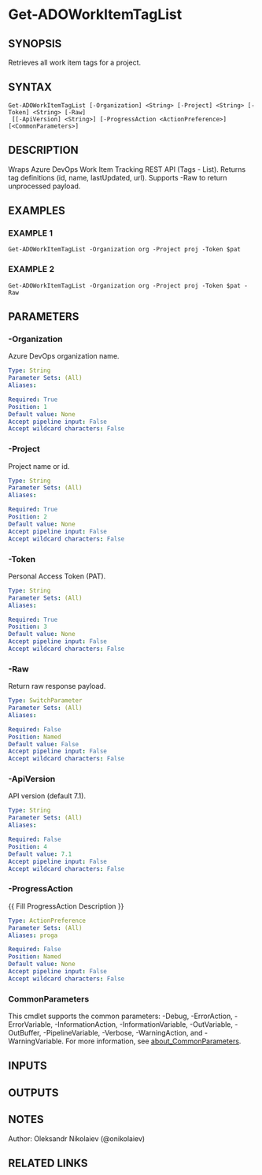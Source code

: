 ﻿---
external help file: ado.core-help.xml
Module Name: ado.core
online version:
schema: 2.0.0
---

# Get-ADOWorkItemTagList

## SYNOPSIS
Retrieves all work item tags for a project.

## SYNTAX

```
Get-ADOWorkItemTagList [-Organization] <String> [-Project] <String> [-Token] <String> [-Raw]
 [[-ApiVersion] <String>] [-ProgressAction <ActionPreference>] [<CommonParameters>]
```

## DESCRIPTION
Wraps Azure DevOps Work Item Tracking REST API (Tags - List).
Returns tag definitions (id, name, lastUpdated, url).
Supports -Raw to return unprocessed payload.

## EXAMPLES

### EXAMPLE 1
```
Get-ADOWorkItemTagList -Organization org -Project proj -Token $pat
```

### EXAMPLE 2
```
Get-ADOWorkItemTagList -Organization org -Project proj -Token $pat -Raw
```

## PARAMETERS

### -Organization
Azure DevOps organization name.

```yaml
Type: String
Parameter Sets: (All)
Aliases:

Required: True
Position: 1
Default value: None
Accept pipeline input: False
Accept wildcard characters: False
```

### -Project
Project name or id.

```yaml
Type: String
Parameter Sets: (All)
Aliases:

Required: True
Position: 2
Default value: None
Accept pipeline input: False
Accept wildcard characters: False
```

### -Token
Personal Access Token (PAT).

```yaml
Type: String
Parameter Sets: (All)
Aliases:

Required: True
Position: 3
Default value: None
Accept pipeline input: False
Accept wildcard characters: False
```

### -Raw
Return raw response payload.

```yaml
Type: SwitchParameter
Parameter Sets: (All)
Aliases:

Required: False
Position: Named
Default value: False
Accept pipeline input: False
Accept wildcard characters: False
```

### -ApiVersion
API version (default 7.1).

```yaml
Type: String
Parameter Sets: (All)
Aliases:

Required: False
Position: 4
Default value: 7.1
Accept pipeline input: False
Accept wildcard characters: False
```

### -ProgressAction
{{ Fill ProgressAction Description }}

```yaml
Type: ActionPreference
Parameter Sets: (All)
Aliases: proga

Required: False
Position: Named
Default value: None
Accept pipeline input: False
Accept wildcard characters: False
```

### CommonParameters
This cmdlet supports the common parameters: -Debug, -ErrorAction, -ErrorVariable, -InformationAction, -InformationVariable, -OutVariable, -OutBuffer, -PipelineVariable, -Verbose, -WarningAction, and -WarningVariable. For more information, see [about_CommonParameters](http://go.microsoft.com/fwlink/?LinkID=113216).

## INPUTS

## OUTPUTS

## NOTES
Author: Oleksandr Nikolaiev (@onikolaiev)

## RELATED LINKS
